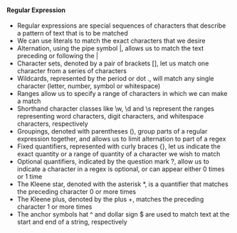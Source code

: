 #### Regular Expression
* Regular expressions are special sequences of characters that describe a pattern of text that is to be matched
* We can use literals to match the exact characters that we desire
* Alternation, using the pipe symbol |, allows us to match the text preceding or following the |
* Character sets, denoted by a pair of brackets [], let us match one character from a series of characters
* Wildcards, represented by the period or dot ., will match any single character (letter, number, symbol or whitespace)
* Ranges allow us to specify a range of characters in which we can make a match
* Shorthand character classes like \w, \d and \s represent the ranges representing word characters, digit characters, and whitespace characters, respectively
* Groupings, denoted with parentheses (), group parts of a regular expression together, and allows us to limit alternation to part of a regex
* Fixed quantifiers, represented with curly braces {}, let us indicate the exact quantity or a range of quantity of a character we wish to match
* Optional quantifiers, indicated by the question mark ?, allow us to indicate a character in a regex is optional, or can appear either 0 times or 1 time
* The Kleene star, denoted with the asterisk *, is a quantifier that matches the preceding character 0 or more times
* The Kleene plus, denoted by the plus +, matches the preceding character 1 or more times
* The anchor symbols hat ^ and dollar sign $ are used to match text at the start and end of a string, respectively
